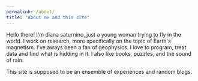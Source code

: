```yaml
---
permalink: /about/
title: "About me and this site"
---
```


Hello there!
I'm diana saturnino, just a young woman trying to fly in the world. 
I work on research, more specifically on the topic of Earth's magnetism. I've aways been a fan of geophysics. I love to program, treat data and find what is hidding in it. I also like books, puzzles, and the sound of rain.

This site is supposed to be an ensemble of experiences and random blogs.
